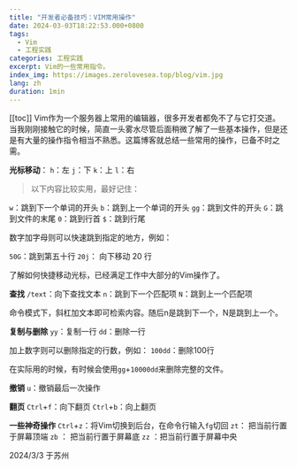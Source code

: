 ```yaml
---
title: "开发者必备技巧：VIM常用操作"
date: 2024-03-03T18:22:53.000+0800
tags: 
  - Vim
  - 工程实践
categories: 工程实践
excerpt: Vim的一些常用指令。
index_img: https://images.zerolovesea.top/blog/vim.jpg
lang: zh
duration: 1min
---
```

[[toc]]
Vim作为一个服务器上常用的编辑器，很多开发者都免不了与它打交道。当我刚刚接触它的时候，简直一头雾水尽管后面稍微了解了一些基本操作，但是还是有大量的操作指令相当不熟悉。这篇博客就总结一些常用的操作，已备不时之需。

**光标移动**：
`h`：左
`j`：下
`k`：上
`l`：右


> 以下内容比较实用，最好记住：

`w`：跳到下一个单词的开头
`b`：跳到上一个单词的开头
`gg`：跳到文件的开头
`G`：跳到文件的末尾
`0`：跳到行首
`$`：跳到行尾

数字加字母则可以快速跳到指定的地方，例如：

`50G`：跳到第五十行
`20j`： 向下移动 20 行

了解如何快捷移动光标，已经满足工作中大部分的Vim操作了。

**查找**
`/text`：向下查找文本
`n`：跳到下一个匹配项
`N`：跳到上一个匹配项

命令模式下，斜杠加文本即可检索内容。随后n是跳到下一个，N是跳到上一个。

**复制与删除**
`yy`：复制一行
`dd`：删除一行

加上数字则可以删除指定的行数，例如：
`100dd`：删除100行

在实际用的时候，有时候会使用`gg`+`10000dd`来删除完整的文件。

**撤销**
`u`：撤销最后一次操作

**翻页**
`Ctrl`+`f`：向下翻页
`Ctrl`+`b`：向上翻页

**一些神奇操作**
`Ctrl`+`z`：将Vim切换到后台，在命令行输入`fg`切回
`zt`： 把当前行置于屏幕顶端
`zb` ： 把当前行置于屏幕底
`zz` ：把当前行置于屏幕中央

2024/3/3 于苏州